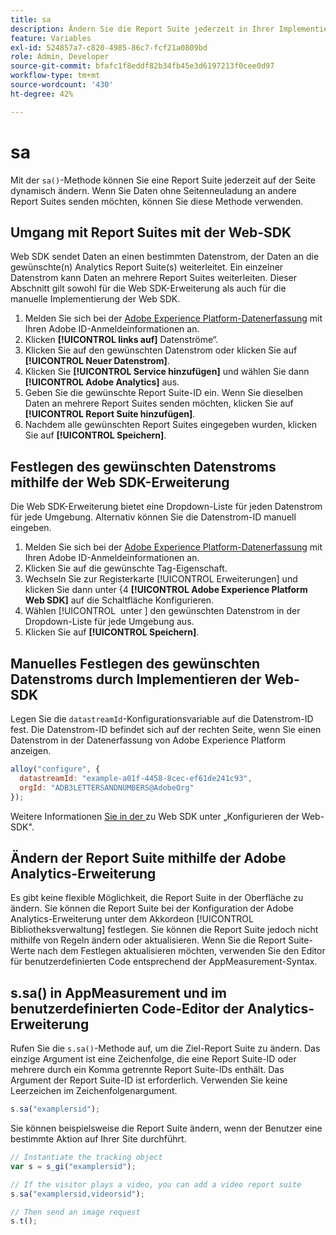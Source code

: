 ```yaml
---
title: sa
description: Ändern Sie die Report Suite jederzeit in Ihrer Implementierung.
feature: Variables
exl-id: 524857a7-c820-4985-86c7-fcf21a0809bd
role: Admin, Developer
source-git-commit: bfafc1f8eddf82b34fb45e3d6197213f0cee0d97
workflow-type: tm+mt
source-wordcount: '430'
ht-degree: 42%

---
```


# sa

Mit der `sa()`-Methode können Sie eine Report Suite jederzeit auf der Seite dynamisch ändern. Wenn Sie Daten ohne Seitenneuladung an andere Report Suites senden möchten, können Sie diese Methode verwenden.

## Umgang mit Report Suites mit der Web-SDK

Web SDK sendet Daten an einen bestimmten Datenstrom, der Daten an die gewünschte(n) Analytics Report Suite(s) weiterleitet. Ein einzelner Datenstrom kann Daten an mehrere Report Suites weiterleiten. Dieser Abschnitt gilt sowohl für die Web SDK-Erweiterung als auch für die manuelle Implementierung der Web SDK.

1. Melden Sie sich bei der [Adobe Experience Platform-Datenerfassung](https://experience.adobe.com/data-collection) mit Ihren Adobe ID-Anmeldeinformationen an.
1. Klicken **[!UICONTROL links auf]** Datenströme“.
1. Klicken Sie auf den gewünschten Datenstrom oder klicken Sie auf **[!UICONTROL Neuer Datenstrom]**.
1. Klicken Sie **[!UICONTROL Service hinzufügen]** und wählen Sie dann **[!UICONTROL Adobe Analytics]** aus.
1. Geben Sie die gewünschte Report Suite-ID ein. Wenn Sie dieselben Daten an mehrere Report Suites senden möchten, klicken Sie auf **[!UICONTROL Report Suite hinzufügen]**.
1. Nachdem alle gewünschten Report Suites eingegeben wurden, klicken Sie auf **[!UICONTROL Speichern]**.

## Festlegen des gewünschten Datenstroms mithilfe der Web SDK-Erweiterung

Die Web SDK-Erweiterung bietet eine Dropdown-Liste für jeden Datenstrom für jede Umgebung. Alternativ können Sie die Datenstrom-ID manuell eingeben.

1. Melden Sie sich bei der [Adobe Experience Platform-Datenerfassung](https://experience.adobe.com/data-collection) mit Ihren Adobe ID-Anmeldeinformationen an.
1. Klicken Sie auf die gewünschte Tag-Eigenschaft.
1. Wechseln Sie zur Registerkarte [!UICONTROL Erweiterungen] und klicken Sie dann unter &lbrace;4 **[!UICONTROL Adobe Experience Platform Web SDK]** auf die Schaltfläche Konfigurieren.
1. Wählen [!UICONTROL &#x200B; unter &#x200B;] den gewünschten Datenstrom in der Dropdown-Liste für jede Umgebung aus.
1. Klicken Sie auf **[!UICONTROL Speichern]**.

## Manuelles Festlegen des gewünschten Datenstroms durch Implementieren der Web-SDK

Legen Sie die `datastreamId`-Konfigurationsvariable auf die Datenstrom-ID fest. Die Datenstrom-ID befindet sich auf der rechten Seite, wenn Sie einen Datenstrom in der Datenerfassung von Adobe Experience Platform anzeigen.

```js
alloy("configure", {
  datastreamId: "example-a01f-4458-8cec-ef61de241c93",
  orgId: "ADB3LETTERSANDNUMBERS@AdobeOrg"
});
```

Weitere Informationen [ Sie in der ](https://experienceleague.adobe.com/docs/experience-platform/edge/fundamentals/configuring-the-sdk.html?lang=de) zu Web SDK unter „Konfigurieren der Web-SDK&quot;.

## Ändern der Report Suite mithilfe der Adobe Analytics-Erweiterung

Es gibt keine flexible Möglichkeit, die Report Suite in der Oberfläche zu ändern. Sie können die Report Suite bei der Konfiguration der Adobe Analytics-Erweiterung unter dem Akkordeon [!UICONTROL Bibliotheksverwaltung] festlegen. Sie können die Report Suite jedoch nicht mithilfe von Regeln ändern oder aktualisieren. Wenn Sie die Report Suite-Werte nach dem Festlegen aktualisieren möchten, verwenden Sie den Editor für benutzerdefinierten Code entsprechend der AppMeasurement-Syntax.

## s.sa() in AppMeasurement und im benutzerdefinierten Code-Editor der Analytics-Erweiterung

Rufen Sie die `s.sa()`-Methode auf, um die Ziel-Report Suite zu ändern. Das einzige Argument ist eine Zeichenfolge, die eine Report Suite-ID oder mehrere durch ein Komma getrennte Report Suite-IDs enthält. Das Argument der Report Suite-ID ist erforderlich. Verwenden Sie keine Leerzeichen im Zeichenfolgenargument.

```js
s.sa("examplersid");
```

Sie können beispielsweise die Report Suite ändern, wenn der Benutzer eine bestimmte Aktion auf Ihrer Site durchführt.

```js
// Instantiate the tracking object
var s = s_gi("examplersid");

// If the visitor plays a video, you can add a video report suite
s.sa("examplersid,videorsid");

// Then send an image request
s.t();
```

